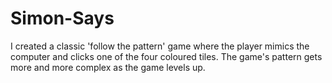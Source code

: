 # Simon-Says
I created a classic 'follow the pattern' game where the player mimics the computer and clicks one of the four coloured tiles. The game's pattern gets more and more complex as the game levels up.
